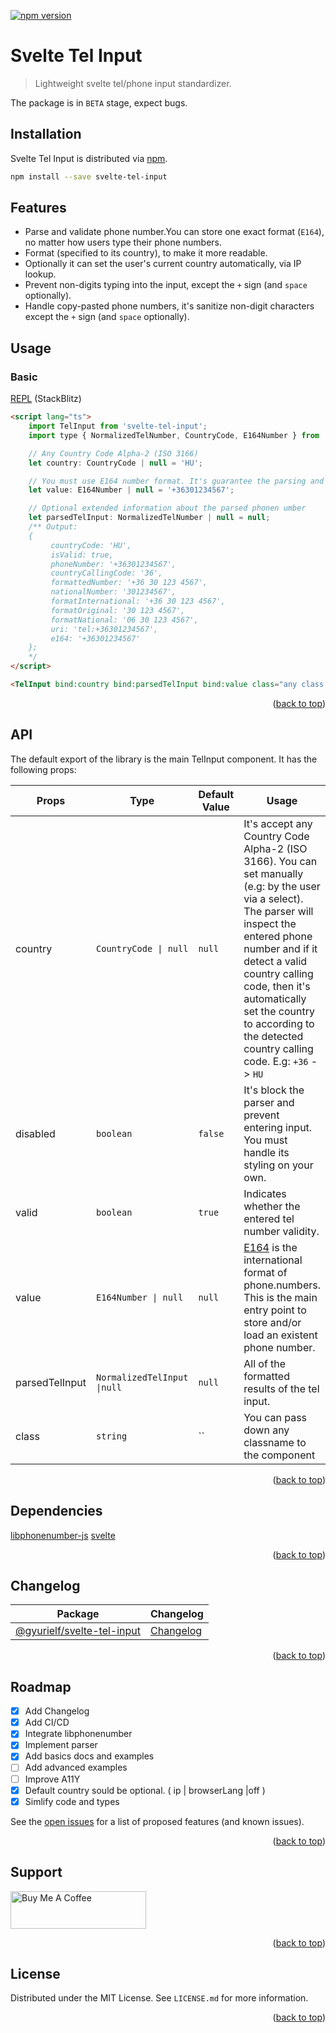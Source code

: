<a name="readme-top"></a>

[![npm version](https://badge.fury.io/js/svelte-tel-input.svg)](https://badge.fury.io/js/svelte-tel-input)

# Svelte Tel Input

> Lightweight svelte tel/phone input standardizer.

The package is in `BETA` stage, expect bugs.

## Installation

Svelte Tel Input is distributed via [npm](https://www.npmjs.com/package/svelte-tel-input).

```bash
npm install --save svelte-tel-input
```

## Features

-   Parse and validate phone number.You can store one exact format (`E164`), no matter how users type their phone numbers.
-   Format (specified to its country), to make it more readable.
-   Optionally it can set the user's current country automatically, via IP lookup.
-   Prevent non-digits typing into the input, except the `+` sign (and `space` optionally).
-   Handle copy-pasted phone numbers, it's sanitize non-digit characters except the `+` sign (and `space` optionally).

## Usage

### Basic

[REPL](https://stackblitz.com/edit/svelte-tel-input-repl?file=README.md) (StackBlitz)

```html
<script lang="ts">
	import TelInput from 'svelte-tel-input';
	import type { NormalizedTelNumber, CountryCode, E164Number } from 'svelte-tel-input/types';

	// Any Country Code Alpha-2 (ISO 3166)
	let country: CountryCode | null = 'HU';

	// You must use E164 number format. It's guarantee the parsing and storing consistency.
	let value: E164Number | null = '+36301234567';

	// Optional extended information about the parsed phonen umber
	let parsedTelInput: NormalizedTelNumber | null = null;
	/** Output:
	{
	     countryCode: 'HU',
	     isValid: true,
	     phoneNumber: '+36301234567',
	     countryCallingCode: '36',
	     formattedNumber: '+36 30 123 4567',
	     nationalNumber: '301234567',
	     formatInternational: '+36 30 123 4567',
	     formatOriginal: '30 123 4567',
	     formatNational: '06 30 123 4567',
	     uri: 'tel:+36301234567',
	     e164: '+36301234567'
	};
    */
</script>

<TelInput bind:country bind:parsedTelInput bind:value class="any class passed down" />
```

<p align="right">(<a href="#readme-top">back to top</a>)</p>

## API

The default export of the library is the main TelInput component. It has the following props:

| Props          | Type                        | Default Value | Usage                                                                                                                                                                                                                                                                                                                |
| -------------- | --------------------------- | ------------- | -------------------------------------------------------------------------------------------------------------------------------------------------------------------------------------------------------------------------------------------------------------------------------------------------------------------- |
| country        | `CountryCode \| null`       | `null`        | It's accept any Country Code Alpha-2 (ISO 3166). You can set manually (e.g: by the user via a select). The parser will inspect the entered phone number and if it detect a valid country calling code, then it's automatically set the country to according to the detected country calling code. E.g: `+36` -> `HU` |
| disabled       | `boolean`                   | `false`       | It's block the parser and prevent entering input. You must handle its styling on your own.                                                                                                                                                                                                                           |
| valid          | `boolean`                   | `true`        | Indicates whether the entered tel number validity.                                                                                                                                                                                                                                                                   |
| value          | `E164Number \| null`        | `null`        | [E164](https://en.wikipedia.org/wiki/E.164) is the international format of phone.numbers. This is the main entry point to store and/or load an existent phone number.                                                                                                                                                |
| parsedTelInput | `NormalizedTelInput \|null` | `null`        | All of the formatted results of the tel input.                                                                                                                                                                                                                                                                       |
| class          | `string`                    | ``            | You can pass down any classname to the component                                                                                                                                                                                                                                                                     |

<p align="right">(<a href="#readme-top">back to top</a>)</p>

## Dependencies

[libphonenumber-js](https://gitlab.com/catamphetamine/libphonenumber-js)
[svelte](https://svelte.dev/)

<p align="right">(<a href="#readme-top">back to top</a>)</p>

## Changelog

| Package                        | Changelog                 |
| ------------------------------ | ------------------------- |
| [@gyurielf/svelte-tel-input]() | [Changelog](CHANGELOG.md) |

<p align="right">(<a href="#readme-top">back to top</a>)</p>

## Roadmap

-   [x] Add Changelog
-   [x] Add CI/CD
-   [x] Integrate libphonenumber
-   [x] Implement parser
-   [x] Add basics docs and examples
-   [ ] Add advanced examples
-   [ ] Improve A11Y
-   [x] Default country sould be optional. ( ip | browserLang |off )
-   [x] Simlify code and types

See the [open issues](https://github.com/gyurielf/svelte-tel-input/issues) for a list of proposed features (and known issues).

<p align="right">(<a href="#readme-top">back to top</a>)</p>

## Support

<a href="https://www.buymeacoffee.com/gyurielf" target="_blank"><img src="https://cdn.buymeacoffee.com/buttons/v2/default-yellow.png" alt="Buy Me A Coffee" style="height: 60px !important;width: 217px !important;" ></a>

<p align="right">(<a href="#readme-top">back to top</a>)</p>

## License

Distributed under the MIT License. See `LICENSE.md` for more information.

<p align="right">(<a href="#readme-top">back to top</a>)</p>

